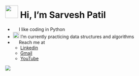 # [<img src="https://lh3.googleusercontent.com/a-/AOh14Gilqms4ucFuPLLOrS93UYMNXtYGtDXxeDPqrHDNFA=s96-c-rg-br100" width="40" height="40">](https://github.com/sarveshspatil111) Hi, I’m Sarvesh Patil
- <img src="https://cdn2.iconfinder.com/data/icons/font-awesome/1792/code-512.png" width="15" height="15"> I like coding in Python
- <img src="https://img.pngio.com/algorithm-icon-png-1-png-image-algorithms-png-200_200.png" width="20" height="20"> I’m currently practicing data structures and algorithms
- <img src="https://image.flaticon.com/icons/png/128/996/996484.png" width="15" height="15"> Reach me at 
  - [Linkedin](https://www.linkedin.com/in/sarveshspatil/) 
  - [Gmail](sarveshspatil111@gmail.com)
  - [YouTube](https://www.youtube.com/channel/UCMQBfRsIP5RPRcD_j9hHmYw)
  
<img src="https://github-readme-stats.vercel.app/api?username=sarveshspatil111&&show_icons=true&title_color=88c0d0&icon_color=a3be8c&text_color=88c0d0&bg_color=2e3440">

<!---
sarveshspatil111/sarveshspatil111 is a ✨ special ✨ repository because its `README.md` (this file) appears on your GitHub profile.
You can click the Preview link to take a look at your changes.
--->
